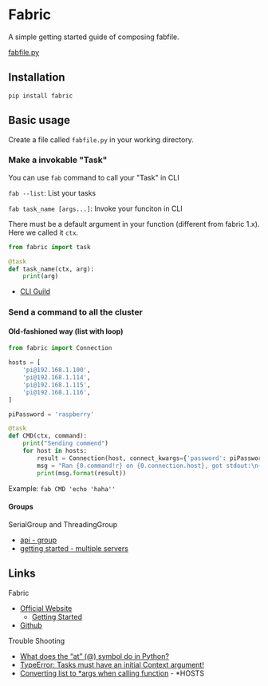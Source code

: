 # Fabric

A simple getting started guide of composing fabfile.

[fabfile.py](Old/fabfile.py)

## Installation

`pip install fabric`

## Basic usage

Create a file called `fabfile.py` in your working directory.

### Make a invokable "Task"

You can use `fab` command to call your "Task" in CLI

`fab --list`: List your tasks

`fab task_name [args...]`: Invoke your funciton in CLI

There must be a default argument in your function (different from fabric 1.x). Here we called it `ctx`.

```python
from fabric import task

@task
def task_name(ctx, arg):
    print(arg)
```

* [CLI Guild](http://docs.pyinvoke.org/en/latest/getting-started.html)

### Send a command to all the cluster

#### Old-fashioned way (list with loop)

```python
from fabric import Connection

hosts = [
    'pi@192.168.1.100',
    'pi@192.168.1.114',
    'pi@192.168.1.115',
    'pi@192.168.1.116',
]

piPassword = 'raspberry'

@task
def CMD(ctx, command):
    print("Sending commend")
    for host in hosts:
        result = Connection(host, connect_kwargs={'password': piPassword}).run(command, hide=True)
        msg = "Ran {0.command!r} on {0.connection.host}, got stdout:\n{0.stdout}"
        print(msg.format(result))
```

Example: `fab CMD 'echo 'haha''`

#### Groups

SerialGroup and ThreadingGroup

* [api - group](http://docs.fabfile.org/en/2.4/api/group.html)
* [getting started - multiple servers](http://docs.fabfile.org/en/2.4/getting-started.html#multiple-servers)

## Links

Fabric

* [Official Website](https://www.fabfile.org/)
    * [Getting Started](https://docs.fabfile.org/en/latest/getting-started.html#)
* [Github](https://github.com/fabric/fabric/)

Trouble Shooting

* [What does the “at” (@) symbol do in Python?](https://stackoverflow.com/questions/6392739/what-does-the-at-symbol-do-in-python)
* [TypeError: Tasks must have an initial Context argument!](https://github.com/pyinvoke/invoke/issues/362)
* [Converting list to *args when calling function](https://stackoverflow.com/questions/3941517/converting-list-to-args-when-calling-function) - *HOSTS
